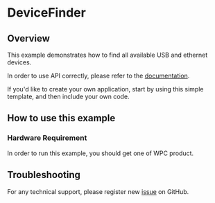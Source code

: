 # DeviceFinder

## Overview

This example demonstrates how to find all available USB and ethernet devices.

In order to use API correctly, please refer to the [documentation](https://wpc-systems-ltd.github.io/WPC_Python_driver_release/).

If you'd like to create your own application, start by using this simple template, and then include your own code.

## How to use this example

### Hardware Requirement

In order to run this example, you should get one of WPC product.

## Troubleshooting

For any technical support, please register new [issue](https://github.com/WPC-Systems-Ltd/WPC_Python_driver_release/issues) on GitHub.